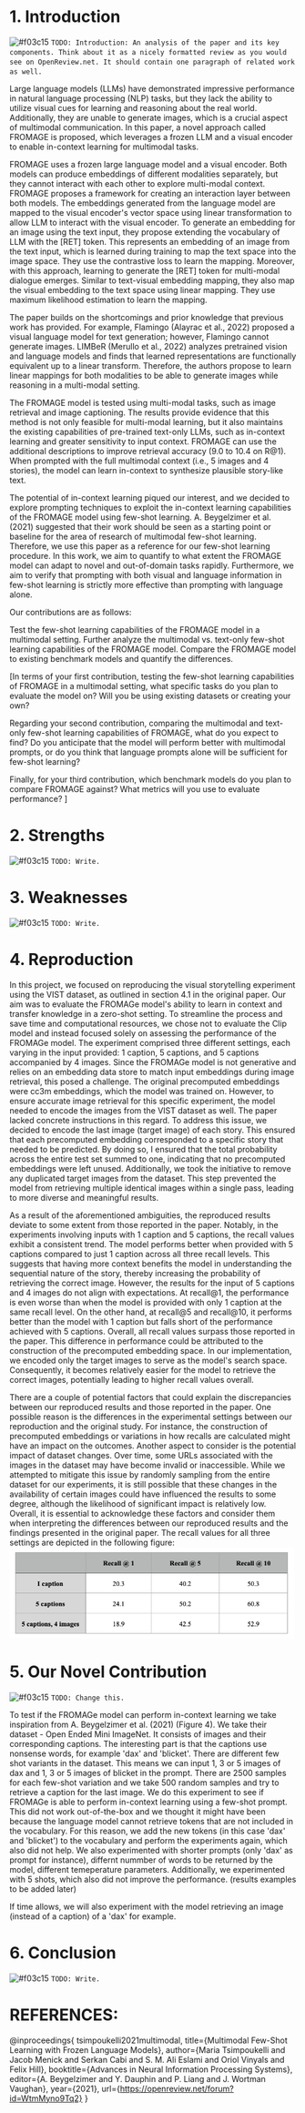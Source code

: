 # 1. Introduction

![#f03c15](https://placehold.co/15x15/f03c15/f03c15.png) `TODO: Introduction: An analysis of the paper and its key components. Think about it as a nicely formatted review as you would see on OpenReview.net. It should contain one paragraph of related work as well.`

Large language models (LLMs) have demonstrated impressive performance in natural language processing (NLP) tasks, but they lack the ability to utilize visual cues for learning and reasoning about the real world. Additionally, they are unable to generate images, which is a crucial aspect of multimodal communication. In this paper, a novel approach called FROMAGE is proposed, which leverages a frozen LLM and a visual encoder to enable in-context learning for multimodal tasks.

FROMAGE uses a frozen large language model and a visual encoder. Both models can produce embeddings of different modalities separately, but they cannot interact with each other to explore multi-modal context. FROMAGE proposes a framework for creating an interaction layer between both models. The embeddings generated from the language model are mapped to the visual encoder's vector space using linear transformation to allow LLM to interact with the visual encoder. To generate an embedding for an image using the text input, they propose extending the vocabulary of LLM with the [RET] token. This represents an embedding of an image from the text input, which is learned during training to map the text space into the image space. They use the contrastive loss to learn the mapping. Moreover, with this approach, learning to generate the [RET] token for multi-modal dialogue emerges. Similar to text-visual embedding mapping, they also map the visual embedding to the text space using linear mapping. They use maximum likelihood estimation to learn the mapping.

The paper builds on the shortcomings and prior knowledge that previous work has provided. For example, Flamingo (Alayrac et al., 2022) proposed a visual language model for text generation; however, Flamingo cannot generate images. LIMBeR (Merullo et al., 2022) analyzes pretrained vision and language models and finds that learned representations are functionally equivalent up to a linear transform. Therefore, the authors propose to learn linear mappings for both modalities to be able to generate images while reasoning in a multi-modal setting.

The FROMAGE model is tested using multi-modal tasks, such as image retrieval and image captioning. The results provide evidence that this method is not only feasible for multi-modal learning, but it also maintains the existing capabilities of pre-trained text-only LLMs, such as in-context learning and greater sensitivity to input context. FROMAGE can use the additional descriptions to improve retrieval accuracy (9.0 to 10.4 on R@1). When prompted with the full multimodal context (i.e., 5 images and 4 stories), the model can learn in-context to synthesize plausible story-like text.

The potential of in-context learning piqued our interest, and we decided to explore prompting techniques to exploit the in-context learning capabilities of the FROMAGE model using few-shot learning. A. Beygelzimer et al. (2021) suggested that their work should be seen as a starting point or baseline for the area of research of multimodal few-shot learning. Therefore, we use this paper as a reference for our few-shot learning procedure. In this work, we aim to quantify to what extent the FROMAGE model can adapt to novel and out-of-domain tasks rapidly. Furthermore, we aim to verify that prompting with both visual and language information in few-shot learning is strictly more effective than prompting with language alone.

Our contributions are as follows:

Test the few-shot learning capabilities of the FROMAGE model in a multimodal setting.
Further analyze the multimodal vs. text-only few-shot learning capabilities of the FROMAGE model.
Compare the FROMAGE model to existing benchmark models and quantify the differences.

[In terms of your first contribution, testing the few-shot learning capabilities of FROMAGE in a multimodal setting, what specific tasks do you plan to evaluate the model on? Will you be using existing datasets or creating your own?

Regarding your second contribution, comparing the multimodal and text-only few-shot learning capabilities of FROMAGE, what do you expect to find? Do you anticipate that the model will perform better with multimodal prompts, or do you think that language prompts alone will be sufficient for few-shot learning?

Finally, for your third contribution, which benchmark models do you plan to compare FROMAGE against? What metrics will you use to evaluate performance?
]

# 2. Strengths 

![#f03c15](https://placehold.co/15x15/f03c15/f03c15.png) `TODO: Write.`

# 3. Weaknesses

![#f03c15](https://placehold.co/15x15/f03c15/f03c15.png) `TODO: Write.`

# 4. Reproduction 

In this project, we focused on reproducing the visual storytelling experiment using the VIST dataset, as outlined in section 4.1 in the original paper. Our aim was to evaluate the FROMAGe model's ability to learn in context and transfer knowledge in a zero-shot setting. To streamline the process and save time and computational resources, we chose not to evaluate the Clip model and instead focused solely on assessing the performance of the FROMAGe model. The experiment comprised three different settings, each varying in the input provided: 1 caption, 5 captions, and 5 captions accompanied by 4 images. Since the FROMAGe model is not generative and relies on an embedding data store to match input embeddings during image retrieval, this posed a challenge. The original precomputed embeddings were cc3m embeddings, which the model was trained on. However, to ensure accurate image retrieval for this specific experiment, the model needed to encode the images from the VIST dataset as well. The paper lacked concrete instructions in this regard. To address this issue, we decided to encode the last image (target image) of each story. This ensured that each precomputed embedding corresponded to a specific story that needed to be predicted. By doing so, I ensured that the total probability across the entire test set summed to one, indicating that no precomputed embeddings were left unused. Additionally, we took the initiative to remove any duplicated target images from the dataset. This step prevented the model from retrieving multiple identical images within a single pass, leading to more diverse and meaningful results.

As a result of the aforementioned ambiguities, the reproduced results deviate to some extent from those reported in the paper. Notably, in the experiments involving inputs with 1 caption and 5 captions, the recall values exhibit a consistent trend. The model performs better when provided with 5 captions compared to just 1 caption across all three recall levels. This suggests that having more context benefits the model in understanding the sequential nature of the story, thereby increasing the probability of retrieving the correct image. However, the results for the input of 5 captions and 4 images do not align with expectations. At recall@1, the performance is even worse than when the model is provided with only 1 caption at the same recall level. On the other hand, at recall@5 and recall@10, it performs better than the model with 1 caption but falls short of the performance achieved with 5 captions. Overall, all recall values surpass those reported in the paper. This difference in performance could be attributed to the construction of the precomputed embedding space. In our implementation, we encoded only the target images to serve as the model's search space. Consequently, it becomes relatively easier for the model to retrieve the correct images, potentially leading to higher recall values overall.

There are a couple of potential factors that could explain the discrepancies between our reproduced results and those reported in the paper. One possible reason is the differences in the experimental settings between our reproduction and the original study. For instance, the construction of precomputed embeddings or variations in how recalls are calculated might have an impact on the outcomes. Another aspect to consider is the potential impact of dataset changes. Over time, some URLs associated with the images in the dataset may have become invalid or inaccessible. While we attempted to mitigate this issue by randomly sampling from the entire dataset for our experiments, it is still possible that these changes in the availability of certain images could have influenced the results to some degree, although the likelihood of significant impact is relatively low. Overall, it is essential to acknowledge these factors and consider them when interpreting the differences between our reproduced results and the findings presented in the original paper. The recall values for all three settings are depicted in the following figure:
<img src="r.png" alt="Plot" width="500" height="160">


# 5. Our Novel Contribution

![#f03c15](https://placehold.co/15x15/f03c15/f03c15.png) `TODO: Change this.`

To test if the FROMAGe model can perform in-context learning we take inspiration from A. Beygelzimer et al. (2021) (Figure 4). We take their dataset - Open Ended Mini ImageNet. It consists of images and their corresponding captions. The interesting part is that the captions use nonsense words, for example 'dax' and 'blicket'. There are different few shot variants in the dataset. This means we can input 1, 3 or 5 images of dax and 1, 3 or 5 images of blicket in the prompt. There are 2500 samples for each few-shot variation and we take 500 random samples and try to retrieve a caption for the last image. We do this experiment to see if FROMAGe is able to perform in-context learning using a few-shot prompt. This did not work out-of-the-box and we thought it might have been because the language model cannot retrieve tokens that are not included in the vocabulary. For this reason, we add the new tokens (in this case 'dax' and 'blicket') to the vocabulary and perform the experiments again, which also did not help. We also experimented with shorter prompts (only 'dax' as prompt for instance), differnt nummber of words to be returned by the model, different temeperature parameters. Additionally, we experimented with 5 shots, which also did not improve the performance. (results examples to be added later)

If time allows, we will also experiment with the model retrieving an image (instead of a caption) of a 'dax' for example. 

# 6. Conclusion

![#f03c15](https://placehold.co/15x15/f03c15/f03c15.png) `TODO: Write.`

# REFERENCES:

@inproceedings{
tsimpoukelli2021multimodal,
title={Multimodal Few-Shot Learning with Frozen Language Models},
author={Maria Tsimpoukelli and Jacob Menick and Serkan Cabi and S. M. Ali Eslami and Oriol Vinyals and Felix Hill},
booktitle={Advances in Neural Information Processing Systems},
editor={A. Beygelzimer and Y. Dauphin and P. Liang and J. Wortman Vaughan},
year={2021},
url={https://openreview.net/forum?id=WtmMyno9Tq2}
}




